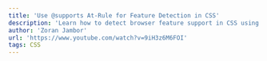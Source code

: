 ```yaml
---
title: 'Use @supports At-Rule for Feature Detection in CSS'
description: 'Learn how to detect browser feature support in CSS using @supports at-rule.'
author: 'Zoran Jambor'
url: 'https://www.youtube.com/watch?v=9iH3z6M6FOI'
tags: CSS
---
```

